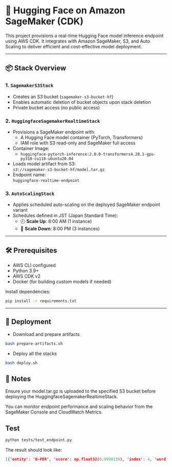 # 🤗 Hugging Face on Amazon SageMaker (CDK)

This project provisions a real-time Hugging Face model inference endpoint using AWS CDK. It integrates with Amazon SageMaker, S3, and Auto Scaling to deliver efficient and cost-effective model deployment.

---

## 📦 Stack Overview

### 1. `SagemakerS3Stack`
- Creates an S3 bucket (`sagemaker-s3-bucket-hf`)
- Enables automatic deletion of bucket objects upon stack deletion
- Private bucket access (no public access)

### 2. `HuggingfaceSagemakerRealtimeStack`
- Provisions a SageMaker endpoint with:
  - A Hugging Face model container (PyTorch, Transformers)
  - IAM role with S3 read-only and SageMaker full access
- Container Image:
  - `huggingface-pytorch-inference:2.0.0-transformers4.28.1-gpu-py310-cu118-ubuntu20.04`
- Loads model artifact from S3:  
  `s3://sagemaker-s3-bucket-hf/model.tar.gz`
- Endpoint name:  
  `huggingface-realtime-endpoint`

### 3. `AutoScalingStack`
- Applies scheduled auto-scaling on the deployed SageMaker endpoint variant
- Schedules defined in JST (Japan Standard Time):
  - 🕗 **Scale Up**: 8:00 AM (1 instance)
  - 🌙 **Scale Down**: 8:00 PM (3 instances)

---

## 🛠️ Prerequisites

- AWS CLI configured
- Python 3.9+
- AWS CDK v2
- Docker (for building custom models if needed)

Install dependencies:

```bash
pip install -r requirements.txt
```

---

## 🚀 Deployment
- Download and prepare artifacts

```bash
bash prepare-artifacts.sh
```

- Deploy all the stacks

```bash
bash deploy.sh
```

## 📌 Notes
Ensure your model.tar.gz is uploaded to the specified S3 bucket before deploying the HuggingfaceSagemakerRealtimeStack.

You can monitor endpoint performance and scaling behavior from the SageMaker Console and CloudWatch Metrics.

## Test

```bash
python tests/test_endpoint.py
```

The result should look like:

```json
[{'entity': 'B-PER', 'score': np.float32(0.9990139), 'index': 4, 'word': 'Wolfgang', 'start': 11, 'end': 19}, {'entity': 'B-LOC', 'score': np.float32(0.999645), 'index': 9, 'word': 'Berlin', 'start': 34, 'end': 40}]
```